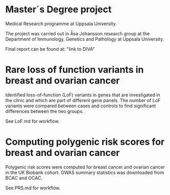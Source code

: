 # Master´s Degree project 
Medical Research programme at Uppsala University.

The project was carried out in Åsa Johansson research group at the Department of Immunology, Genetics and Pathology at Uppsala University. 

Final report can be found at: "link to DIVA"


# Rare loss of function variants in breast and ovarian cancer
Identified loss-of-function (LoF) variants in genes that are investigated in the clinic and which are part of different gene panels. The number of LoF variants were compared between cases and controls to find significant differences between the two groups. 

See LoF.md for workflow.


# Computing polygenic risk scores for breast and ovarian cancer
Polygenic risk scores were computed for breast cancer and ovarian cancer in the UK Biobank cohort. GWAS summary statistics was downloaded from BCAC and OCAC.

See PRS.md for workflow.

